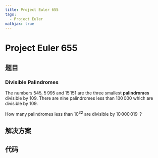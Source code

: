 ```yaml
---
title: Project Euler 655
tags:
  - Project Euler
mathjax: true
---
```

<escape><!-- more --></escape>
    
# Project Euler 655
## 题目
### Divisible Palindromes


The numbers $545$, $5\,995$ and $15\,151$ are the three smallest **palindromes** divisible by $109$. There are nine palindromes less than $100\,000$ which are divisible by $109$.

How many palindromes less than $10^{32}$ are divisible by $10\,000\,019\,$ ?




## 解决方案


## 代码


